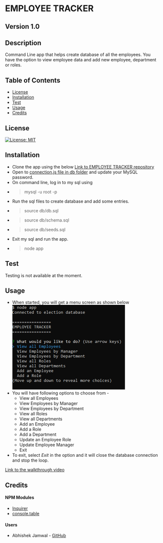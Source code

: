 # EMPLOYEE TRACKER
## Version 1.0
## Description
Command Line app that helps create database of all the employees. You have the option to view employee data and add new employee, department or roles.

## Table of Contents
* [License](#license)
* [Installation](#installation)
* [Test](#test)
* [Usage](#usage)
* [Credits](#credits)

## License
[![License: MIT](https://img.shields.io/badge/License-MIT-yellow.svg)](https://opensource.org/licenses/MIT)

## Installation
* Clone the app using the below [Link to EMPLOYEE TRACKER repository](https://github.com/jamwalab/employeeTracker.git)
* Open to [connection.js file in db folder](./db/connection.js) and update your MySQL password.
* On command line, log in to my sql using 
* >mysql -u root -p
* Run the sql files to create database and add some entries.
* >source db/db.sql
* >source db/schema.sql
* >source db/seeds.sql
* Exit my sql and run the app.
* >node app

## Test
Testing is not available at the moment.

## Usage
* When started, you will get a menu screen as shown below
![Menu Page](./assets/img/startMenu.PNG)
* You will have following options to choose from -
  * View all Employees
  * View Employees by Manager
  * View Employees by Department
  * View all Roles
  * View all Departments
  * Add an Employee
  * Add a Role
  * Add a Department
  * Update an Employee Role
  * Update Employee Manager
  * Exit
* To exit, select _Exit_ in the option and it will close the database connection and stop the loop.

[Link to the walkthrough video](https://www.youtube.com/watch?v=JEIW-1eBi58)

## Credits
#### NPM Modules
* [Inquirer](https://www.npmjs.com/package/inquirer)
* [console.table](https://www.npmjs.com/package/console.table)

#### Users
* Abhishek Jamwal - [GitHub](https://github.com/jamwalab)